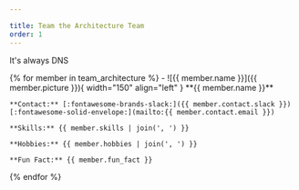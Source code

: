 ```yaml
---

title: Team the Architecture Team
order: 1
---
```


It's always DNS

<div class="grid cards" markdown>
{% for member in team_architecture %}
-   ![{{ member.name }}]({{ member.picture }}){ width="150" align="left" }
    **{{ member.name }}**

    **Contact:** [:fontawesome-brands-slack:]({{ member.contact.slack }}) [:fontawesome-solid-envelope:](mailto:{{ member.contact.email }})

    **Skills:** {{ member.skills | join(', ') }}

    **Hobbies:** {{ member.hobbies | join(', ') }}

    **Fun Fact:** {{ member.fun_fact }}
{% endfor %}
</div>